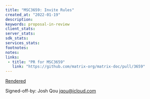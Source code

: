 ```yaml
---
title: "MSC3659: Invite Rules"
created_at: "2022-01-19"
description:
keywords: proposal-in-review
client_stats:
server_stats:
sdk_stats:
services_stats:
footnotes:
notes:
links:
 - title: "PR for MSC3659"
   link: "https://github.com/matrix-org/matrix-doc/pull/3659"
---
```

[Rendered](https://github.com/joshqou/matrix-doc/blob/main/proposals/3659-invite-rules.md)

Signed-off-by: Josh Qou <jqou@icloud.com>
